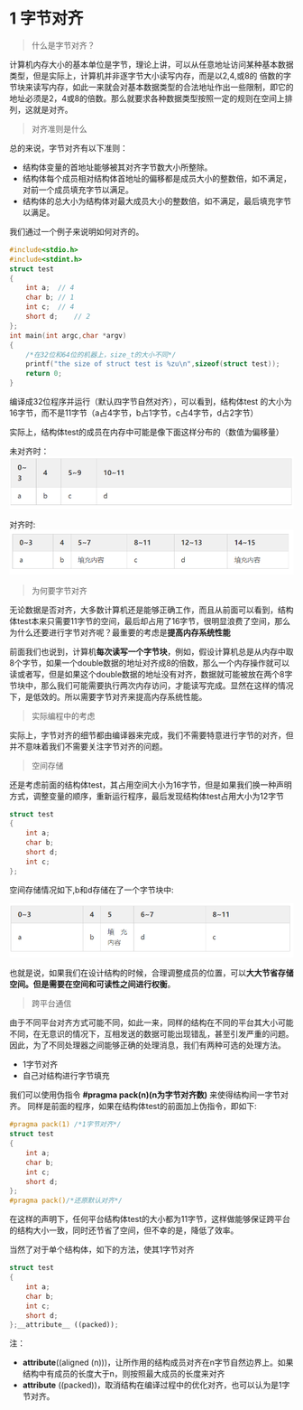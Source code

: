 # 1 字节对齐
> 什么是字节对齐？

计算机内存大小的基本单位是字节，理论上讲，可以从任意地址访问某种基本数据类型，但是实际上，计算机并非逐字节大小读写内存，而是以2,4,或8的 倍数的字节块来读写内存，如此一来就会对基本数据类型的合法地址作出一些限制，即它的地址必须是2，4或8的倍数。那么就要求各种数据类型按照一定的规则在空间上排列，这就是对齐。

> 对齐准则是什么

总的来说，字节对齐有以下准则：
* 结构体变量的首地址能够被其对齐字节数大小所整除。
* 结构体每个成员相对结构体首地址的偏移都是成员大小的整数倍，如不满足，对前一个成员填充字节以满足。
* 结构体的总大小为结构体对最大成员大小的整数倍，如不满足，最后填充字节以满足。

我们通过一个例子来说明如何对齐的。
```cpp
#include<stdio.h>
#include<stdint.h>
struct test
{
    int a;  // 4
    char b; // 1
    int c;  // 4
    short d;    // 2
};
int main(int argc,char *argv)
{
    /*在32位和64位的机器上，size_t的大小不同*/
    printf("the size of struct test is %zu\n",sizeof(struct test));
    return 0;
}
```

编译成32位程序并运行（默认四字节自然对齐），可以看到，结构体test 的大小为16字节，而不是11字节（a占4字节，b占1字节，c占4字节，d占2字节）

实际上，结构体test的成员在内存中可能是像下面这样分布的（数值为偏移量）

未对齐时：
![](picture/2020-07-28-13-50-43.png)

对齐时:
![](picture/2020-07-28-13-51-03.png)

> 为何要字节对齐

无论数据是否对齐，大多数计算机还是能够正确工作，而且从前面可以看到，结构体test本来只需要11字节的空间，最后却占用了16字节，很明显浪费了空间，那么为什么还要进行字节对齐呢？最重要的考虑是**提高内存系统性能**

前面我们也说到，计算机**每次读写一个字节块**，例如，假设计算机总是从内存中取8个字节，如果一个double数据的地址对齐成8的倍数，那么一个内存操作就可以读或者写，但是如果这个double数据的地址没有对齐，数据就可能被放在两个8字节块中，那么我们可能需要执行两次内存访问，才能读写完成。显然在这样的情况下，是低效的。所以需要字节对齐来提高内存系统性能。

> 实际编程中的考虑

实际上，字节对齐的细节都由编译器来完成，我们不需要特意进行字节的对齐，但并不意味着我们不需要关注字节对齐的问题。

>空间存储

还是考虑前面的结构体test，其占用空间大小为16字节，但是如果我们换一种声明方式，调整变量的顺序，重新运行程序，最后发现结构体test占用大小为12字节
```cpp
struct test
{
    int a;
    char b;
    short d;
    int c;
};
```

空间存储情况如下,b和d存储在了一个字节块中:


![](picture/2020-07-28-13-58-46.png)

也就是说，如果我们在设计结构的时候，合理调整成员的位置，可以**大大节省存储空间。但是需要在空间和可读性之间进行权衡**。  

> 跨平台通信

由于不同平台对齐方式可能不同，如此一来，同样的结构在不同的平台其大小可能不同，在无意识的情况下，互相发送的数据可能出现错乱，甚至引发严重的问题。因此，为了不同处理器之间能够正确的处理消息，我们有两种可选的处理方法。

* 1字节对齐
* 自己对结构进行字节填充

我们可以使用伪指令 **#pragma pack(n)(n为字节对齐数)** 来使得结构间一字节对齐。
同样是前面的程序，如果在结构体test的前面加上伪指令，即如下:

```cpp
#pragma pack(1) /*1字节对齐*/
struct test
{
    int a;
    char b;
    int c;
    short d;
};
#pragma pack()/*还原默认对齐*/
```

在这样的声明下，任何平台结构体test的大小都为11字节，这样做能够保证跨平台的结构大小一致，同时还节省了空间，但不幸的是，降低了效率。

当然了对于单个结构体，如下的方法，使其1字节对齐

```cpp
struct test
{
    int a;
    char b;
    int c;
    short d;
};__attribute__ ((packed));
```

注：
* __attribute__((aligned (n)))，让所作用的结构成员对齐在n字节自然边界上。如果结构中有成员的长度大于n，则按照最大成员的长度来对齐
* __attribute__ ((packed))，取消结构在编译过程中的优化对齐，也可以认为是1字节对齐。













